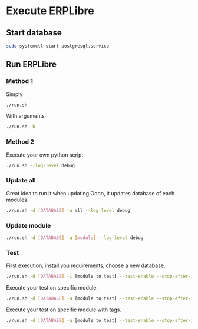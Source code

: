 # Execute ERPLibre

## Start database
```bash
sudo systemctl start postgresql.service
```

## Run ERPLibre
### Method 1
Simply
```bash
./run.sh
```

With arguments
```bash
./run.sh -h
```

### Method 2
Execute your own python script:
```bash
./run.sh --log-level debug
```

### Update all
Great idea to run it when updating Odoo, it updates database of each modules.
```bash
./run.sh -d [DATABASE] -u all --log-level debug
```

### Update module
```bash
./run.sh -d [DATABASE] -u [module] --log-level debug
```

### Test
First execution, install you requirements, choose a new database.
```bash
./run.sh -d [DATABASE] -i [module to test] --test-enable --stop-after-init --log-level=test
```
Execute your test on specific module.
```bash
./run.sh -d [DATABASE] -u [module to test] --test-enable --stop-after-init --log-level=test
```
Execute your test on specific module with tags.
```bash
./run.sh -d [DATABASE] -u [module to test] --test-enable --stop-after-init --log-level=test --test-tags [module_name][tags]
```